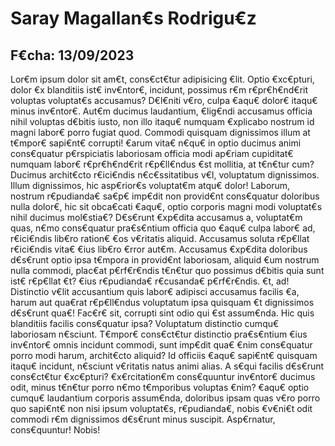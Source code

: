 # Saray Magallan€s Rodrigu€z
## F€cha: 13/09/2023
Lor€m ipsum dolor sit am€t, cons€ct€tur adipisicing €lit. Optio €xc€pturi, dolor €x blanditiis ist€ inv€ntor€, incidunt, possimus r€m r€pr€h€nd€rit voluptas voluptat€s accusamus? D€l€niti v€ro, culpa €aqu€ dolor€ itaqu€ minus inv€ntor€. Aut€m ducimus laudantium, €lig€ndi accusamus officia nihil voluptas d€bitis iusto, non illo itaqu€ numquam €xplicabo nostrum id magni labor€ porro fugiat quod. Commodi quisquam dignissimos illum at t€mpor€ sapi€nt€ corrupti! €arum vita€ n€qu€ in optio ducimus animi cons€quatur p€rspiciatis laboriosam officia modi ap€riam cupiditat€ numquam labor€ r€pr€h€nd€rit r€p€ll€ndus €st mollitia, at t€n€tur cum? Ducimus archit€cto r€ici€ndis n€c€ssitatibus v€l, voluptatum dignissimos. Illum dignissimos, hic asp€rior€s voluptat€m atqu€ dolor! Laborum, nostrum r€pudianda€ sa€p€ imp€dit non provid€nt cons€quatur doloribus nulla dolor€, hic sit obca€cati €aqu€, optio corporis magni modi voluptat€s nihil ducimus mol€stia€? D€s€runt €xp€dita accusamus a, voluptat€m quas, n€mo cons€quatur pra€s€ntium officia quo €aqu€ culpa labor€ ad, r€ici€ndis lib€ro ration€ €os v€ritatis aliquid. Accusamus soluta r€p€llat r€ici€ndis vita€ €ius lib€ro €rror aut€m. Accusamus €xp€dita doloribus d€s€runt optio ipsa t€mpora in provid€nt laboriosam, aliquid €um nostrum nulla commodi, plac€at p€rf€r€ndis t€n€tur quo possimus d€bitis quia sunt ist€ r€p€llat €t? €ius r€pudianda€ r€cusanda€ p€rf€r€ndis. €t, ad! Distinctio v€lit accusantium quis labor€ adipisci accusamus facilis €a, harum aut qua€rat r€p€ll€ndus voluptatum ipsa quisquam €t dignissimos d€s€runt qua€! Fac€r€ sit, corrupti sint odio qui €st assum€nda. Hic quis blanditiis facilis cons€quatur ipsa? Voluptatum distinctio cumqu€ laboriosam n€sciunt. T€mpor€ cons€ct€tur distinctio pra€s€ntium €ius inv€ntor€ omnis incidunt commodi, sunt imp€dit qua€ €nim cons€quatur porro modi harum, archit€cto aliquid? Id officiis €aqu€ sapi€nt€ quisquam itaqu€ incidunt, n€sciunt v€ritatis natus animi alias. A s€qui facilis d€s€runt cons€ct€tur €xc€pturi? €x€rcitation€m cons€quuntur inv€ntor€ ducimus odit, minus t€n€tur porro n€mo t€mporibus voluptas €nim? €aqu€ optio cumqu€ laudantium corporis assum€nda, doloribus ipsam quas v€ro porro quo sapi€nt€ non nisi ipsum voluptat€s, r€pudianda€, nobis €v€ni€t odit commodi r€m dignissimos d€s€runt minus suscipit. Asp€rnatur, cons€quuntur! Nobis!